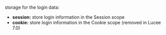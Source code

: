 storage for the login data:

- **session:** store login information in the Session scope
- **cookie:** store login information in the Cookie scope (removed in Lucee 7.0)